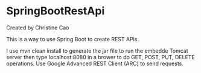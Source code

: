 # SpringBootRestApi

Created by Christine Cao

This is a way to use Spring Boot to create REST APIs.

I use mvn clean install to generate the jar file to run the embedde Tomcat server 
then type localhost:8080 in a brower to do GET, POST, PUT, DELETE operations. Use Google Advanced REST Client (ARC) to send requests.
